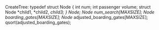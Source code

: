 CreateTree:
typedef struct Node
{
    int num;
    int passenger volume;
    struct Node *child1, *child2, *child3;
} Node;
Node *num_search[MAXSIZE];
Node* boarding_gates[MAXSIZE];
Node* adjusted_boarding_gates[MAXSIZE];
qsort(adjusted_boarding_gates);
